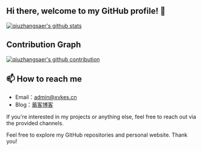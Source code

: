 ## Hi there, welcome to my GitHub profile! 👋

[![qiuzhangsaer's github stats](https://github-readme-stats.vercel.app/api?username=qiuzhangsaer&show_icons=true&theme=radical)](https://github.com/qiuzhangsaer)

## Contribution Graph

[![qiuzhangsaer's github contribution](https://activity-graph.herokuapp.com/graph?username=qiuzhangsaer&theme=github)](https://github.com/qiuzhangsaer)

## 📫 How to reach me

- Email：admin@xvkes.cn
- Blog：[蓄客博客](https://www.xvkes.cn/)

If you're interested in my projects or anything else, feel free to reach out via the provided channels.

Feel free to explore my GitHub repositories and personal website. Thank you!

